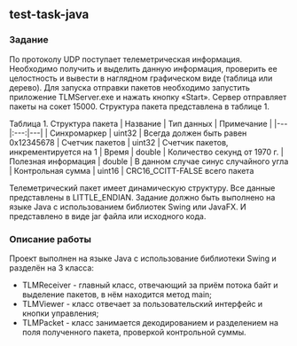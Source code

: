 ## test-task-java
### Задание

По протоколу UDP поступает телеметрическая информация. Необходимо получить и выделить данную информация, проверить ее целостность и вывести в наглядном графическом виде (таблица или дерево).
Для запуска отправки пакетов необходимо запустить приложение TLMServer.exe и нажать кнопку «Start». Сервер отправляет пакеты на сокет 15000.
Структура пакета представлена в таблице 1.

Таблица 1. Структура пакета
| Название | Тип данных | Примечание |
|---|:---:|---|
| Синхромаркер | uint32 | Всегда должен быть равен 0x12345678
| Счетчик пакетов | uint32 | Счетчик пакетов, инкрементируется на 1
| Время | double | Количество секунд от 1970 г.
| Полезная информация | double |	В данном случае синус случайного угла
| Контрольная сумма | uint16 | CRC16_CCITT-FALSE всего пакета

Телеметрический пакет имеет динамическую структуру. Все данные представлены в LITTLE_ENDIAN.
Задание должно быть выполнено на языке Java с использованием библиотек Swing или JavaFX. И представлено в виде jar файла или исходного кода.

### Описание работы

Проект выполнен на языке Java с использование библиотеки Swing и разделён на 3 класса:
- TLMReceiver - главный класс, отвечающий за приём потока байт и выделение пакетов, в нём находится метод main;
- TLMViewer - класс отвечает за пользовательский интерфейс и кнопки управления;
- TLMPacket - класс занимается декодированием и разделением на поля полученного пакета, проверкой контрольной суммы.
